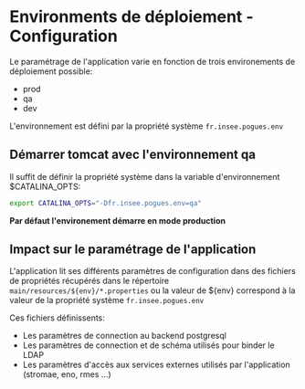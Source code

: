 # Environments de déploiement - Configuration

Le paramétrage de l'application varie en fonction de trois environements de déploiement possible:

 - prod
 - qa 
 - dev
 
L'environnement est défini par la propriété système ```fr.insee.pogues.env```

## Démarrer tomcat avec l'environnement qa

Il suffit de définir la propriété système dans la variable d'environnement $CATALINA_OPTS:

```bash
export CATALINA_OPTS="-Dfr.insee.pogues.env=qa"
```

**Par défaut l'environement démarre en mode production**

## Impact sur le paramétrage de l'application

L'application lit ses différents paramètres de configuration dans des fichiers de propriétés récupérés dans le répertoire ```main/resources/${env}/*.properties``` ou la valeur de ${env} correspond à la valeur de la propriété système ```fr.insee.pogues.env```

Ces fichiers définissents:

 - Les paramètres de connection au backend postgresql
 - Les paramètres de connection et de schéma utilisés pour binder le LDAP
 - Les paramètres d'accès aux services externes utilisés par l'application (stromae, eno, rmes ...)
